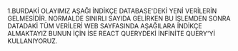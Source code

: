 1.BURDAKİ OLAYIMIZ AŞAĞI İNDİKÇE DATABASE'DEKİ YENİ VERİLERİN GELMESİDİR. NORMALDE SINIRLI SAYIDA GELİRKEN BU İŞLEMDEN SONRA DATADAKİ TÜM VERİLERİ WEB SAYFASINDA AŞAĞILARA İNDİKÇE ALMAKTAYIZ BUNUN İÇİN İSE REACT QUERYDEKİ İNFİNİTE QUERY'Yİ KULLANIYORUZ. 
